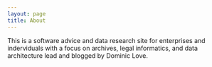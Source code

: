 ```yaml
---
layout: page
title: About
---
```


This is a software advice and data research site for enterprises and inderviduals with a focus on archives, legal informatics, and data architecture lead and blogged by Dominic Love.





